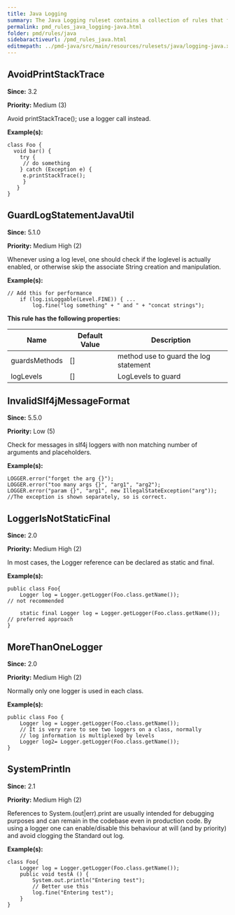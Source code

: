```yaml
---
title: Java Logging
summary: The Java Logging ruleset contains a collection of rules that find questionable usages of the logger.
permalink: pmd_rules_java_logging-java.html
folder: pmd/rules/java
sidebaractiveurl: /pmd_rules_java.html
editmepath: ../pmd-java/src/main/resources/rulesets/java/logging-java.xml
---
```

## AvoidPrintStackTrace
**Since:** 3.2

**Priority:** Medium (3)

Avoid printStackTrace(); use a logger call instead.

**Example(s):**
```
class Foo {
  void bar() {
    try {
     // do something
    } catch (Exception e) {
     e.printStackTrace();
     }
   }
}
```

## GuardLogStatementJavaUtil
**Since:** 5.1.0

**Priority:** Medium High (2)

Whenever using a log level, one should check if the loglevel is actually enabled, or
otherwise skip the associate String creation and manipulation.

**Example(s):**
```
// Add this for performance
	if (log.isLoggable(Level.FINE)) { ...
 	    log.fine("log something" + " and " + "concat strings");
```

**This rule has the following properties:**

|Name|Default Value|Description|
|----|-------------|-----------|
|guardsMethods|[]|method use to guard the log statement|
|logLevels|[]|LogLevels to guard|

## InvalidSlf4jMessageFormat
**Since:** 5.5.0

**Priority:** Low (5)

Check for messages in slf4j loggers with non matching number of arguments and placeholders.

**Example(s):**
```
LOGGER.error("forget the arg {}");
LOGGER.error("too many args {}", "arg1", "arg2");
LOGGER.error("param {}", "arg1", new IllegalStateException("arg")); //The exception is shown separately, so is correct.
```

## LoggerIsNotStaticFinal
**Since:** 2.0

**Priority:** Medium High (2)

In most cases, the Logger reference can be declared as static and final.

**Example(s):**
```
public class Foo{
    Logger log = Logger.getLogger(Foo.class.getName());					// not recommended

    static final Logger log = Logger.getLogger(Foo.class.getName());	// preferred approach
}
```

## MoreThanOneLogger
**Since:** 2.0

**Priority:** Medium High (2)

Normally only one logger is used in each class.

**Example(s):**
```
public class Foo {
    Logger log = Logger.getLogger(Foo.class.getName());
    // It is very rare to see two loggers on a class, normally
    // log information is multiplexed by levels
    Logger log2= Logger.getLogger(Foo.class.getName());
}
```

## SystemPrintln
**Since:** 2.1

**Priority:** Medium High (2)

References to System.(out|err).print are usually intended for debugging purposes and can remain in
the codebase even in production code. By using a logger one can enable/disable this behaviour at
will (and by priority) and avoid clogging the Standard out log.

**Example(s):**
```
class Foo{
    Logger log = Logger.getLogger(Foo.class.getName());
    public void testA () {
        System.out.println("Entering test");
        // Better use this
        log.fine("Entering test");
    }
}
```

